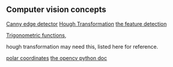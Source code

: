 


## Computer vision concepts

[Canny edge detector](https://en.wikipedia.org/wiki/Canny_edge_detector)
[Hough Transformation](https://en.wikipedia.org/wiki/Hough_transform)
[the feature detection](https://en.wikipedia.org/wiki/Feature_detection_\(computer_vision\))



[Trigonometric functions](https://en.wikipedia.org/wiki/Trigonometric_functions), 

hough transformation may need this, listed here for reference. 

[polar coordinates](https://en.wikipedia.org/wiki/Polar_coordinate_system)
[the opencv python doc](https://docs.opencv.org/3.0-beta/doc/py_tutorials/py_tutorials.html)
